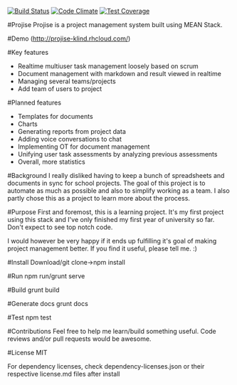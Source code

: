[![Build Status](https://travis-ci.org/kristofferlind/projise.svg)](https://travis-ci.org/kristofferlind/projise)
[![Code Climate](https://codeclimate.com/github/kristofferlind/projise/badges/gpa.svg)](https://codeclimate.com/github/kristofferlind/projise)
[![Test Coverage](https://codeclimate.com/github/kristofferlind/projise/badges/coverage.svg)](https://codeclimate.com/github/kristofferlind/projise)

#Projise
Projise is a project management system built using MEAN Stack.

#Demo
(http://projise-klind.rhcloud.com/)

#Key features
* Realtime multiuser task management loosely based on scrum
* Document management with markdown and result viewed in realtime
* Managing several teams/projects
* Add team of users to project

#Planned features
* Templates for documents
* Charts
* Generating reports from project data
* Adding voice conversations to chat
* Implementing OT for document management
* Unifying user task assessments by analyzing previous assessments
* Overall, more statistics

#Background
I really disliked having to keep a bunch of spreadsheets and documents in sync for school projects. The goal of this project is to automate as much as possible and also to simplify working as a team. I also partly chose this as a project to learn more about the process.

#Purpose
First and foremost, this is a learning project. It's my first project using this stack and I've only finished my first year of university so far. Don't expect to see top notch code.

I would however be very happy if it ends up fulfilling it's goal of making project management better. If you find it useful, please tell me. :)

#Install
Download/git clone->npm install

#Run
npm run/grunt serve

#Build
grunt build

#Generate docs
grunt docs

#Test
npm test

#Contributions
Feel free to help me learn/build something useful. Code reviews and/or pull requests would be awesome.

#License
MIT

For dependency licenses, check dependency-licenses.json or their respective license.md files after install
